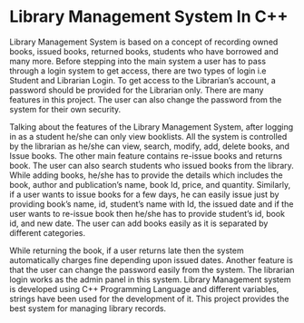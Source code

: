 # Library Management System In C++
Library Management System is based on a concept of recording owned books, issued books, returned books, students who have borrowed and many more. Before stepping into the main system a user has to pass through a login system to get access, there are two types of login i.e Student and Librarian Login. To get access to the Librarian’s account, a password should be provided for the Librarian only. There are many features in this project. The user can also change the password from the system for their own security.

Talking about the features of the Library Management System, after logging in as a student he/she can only view booklists. All the system is controlled by the librarian as he/she can view, search, modify, add, delete books, and Issue books. The other main feature contains re-issue books and returns book. The user can also search students who issued books from the library. While adding books, he/she has to provide the details which includes the book, author and publication’s name, book Id, price, and quantity. Similarly, if a user wants to issue books for a few days, he can easily issue just by providing book’s name, id, student’s name with Id, the issued date and if the user wants to re-issue book then he/she has to provide student’s id, book id, and new date. The user can add books easily as it is separated by different categories.

While returning the book, if a user returns late then the system automatically charges fine depending upon issued dates. Another feature is that the user can change the password easily from the system. The librarian login works as the admin panel in this system. Library Management system is developed using C++ Programming Language and different variables, strings have been used for the development of it. This project provides the best system for managing library records.
